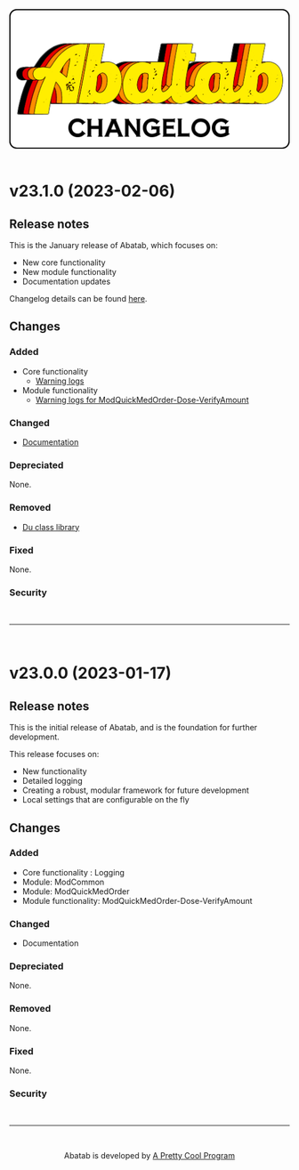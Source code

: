 <div align="center">

  <img src="../images/Logos/AbatabChangelogLogo.png" alt="Abatab Changelog" width="512">

</div>

<br>

<!--
# v23.1.0 (2023-01-31)

## Release notes

This is the January release of Abatab, which focuses on:

* New core functionality
* New module functionality
* Documentation updates

## Changes

### Added

* Core functionality 
  * [Warning logs](https://github.com/spectrum-health-systems/Abatab/issues/90)
* Module functionality
  * [Check for incorrect Place of Service on bills]()
  * [Warning logs for ModQuickMedOrder-Dose-VerifyAmount]()

### Changed

* [Updated build/versions](https://github.com/spectrum-health-systems/Abatab/issues/105)
* [Documentation](https://github.com/spectrum-health-systems/Abatab/issues/94)

### Depreciated

None.

### Removed

* [Du class library](https://github.com/spectrum-health-systems/Abatab/issues/95)

### Fixed

None.

### Security

<br>

***
-->

# v23.1.0 (2023-02-06)

## Release notes

This is the January release of Abatab, which focuses on:

* New core functionality
* New module functionality
* Documentation updates

Changelog details can be found [here](https://github.com/orgs/spectrum-health-systems/projects/5/views/7).

## Changes

### Added

* Core functionality 
  * [Warning logs](https://github.com/spectrum-health-systems/Abatab/issues/90)
* Module functionality
  * [Warning logs for ModQuickMedOrder-Dose-VerifyAmount](https://github.com/spectrum-health-systems/Abatab/issues/104)

### Changed

* [Documentation](https://github.com/spectrum-health-systems/Abatab/issues/94)

### Depreciated

None.

### Removed

* [Du class library](https://github.com/spectrum-health-systems/Abatab/issues/95)

### Fixed

None.

### Security

<br>

***

<br>

# v23.0.0 (2023-01-17)

## Release notes

This is the initial release of Abatab, and is the foundation for further development.

This release focuses on:

* New functionality
* Detailed logging
* Creating a robust, modular framework for future development
* Local settings that are configurable on the fly

## Changes

### Added

* Core functionality : Logging
* Module: ModCommon
* Module: ModQuickMedOrder
* Module functionality: ModQuickMedOrder-Dose-VerifyAmount

### Changed

* Documentation

### Depreciated

None.

### Removed

None.

### Fixed

None.

### Security

<br>

***

<br>

<div align="center">

  Abatab is developed by [A Pretty Cool Program][APrettyCoolProgramUrl]

</div>

[APrettyCoolProgramUrl]: https://github.com/APrettyCoolProgram
